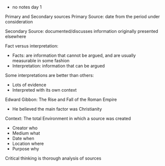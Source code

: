 - no notes day 1

Primary and Secondary sources
Primary Source: date from the period under consideration

Secondary Source: documented/discusses information originally presented elsewhere

Fact versus interpretation:
- Facts:
	are information that cannot be argued, and are usually measurable in some fashion
- Interpretation:
	information that can be argued

Some interpretations are better than others:
- Lots of evidence
- Interpreted with its own context

Edward Gibbon: The Rise and Fall of the Roman Empire
- He believed the main factor was Christianity

Context:
	The total Environment in which a source was created
- Creator who
- Medium what
- Date when
- Location where
- Purpose why

Critical thinking is thorough analysis of sources